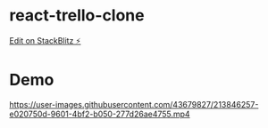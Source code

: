 # react-trello-clone

[Edit on StackBlitz ⚡️](https://stackblitz.com/edit/react-mqodat)

# Demo



https://user-images.githubusercontent.com/43679827/213846257-e020750d-9601-4bf2-b050-277d26ae4755.mp4

